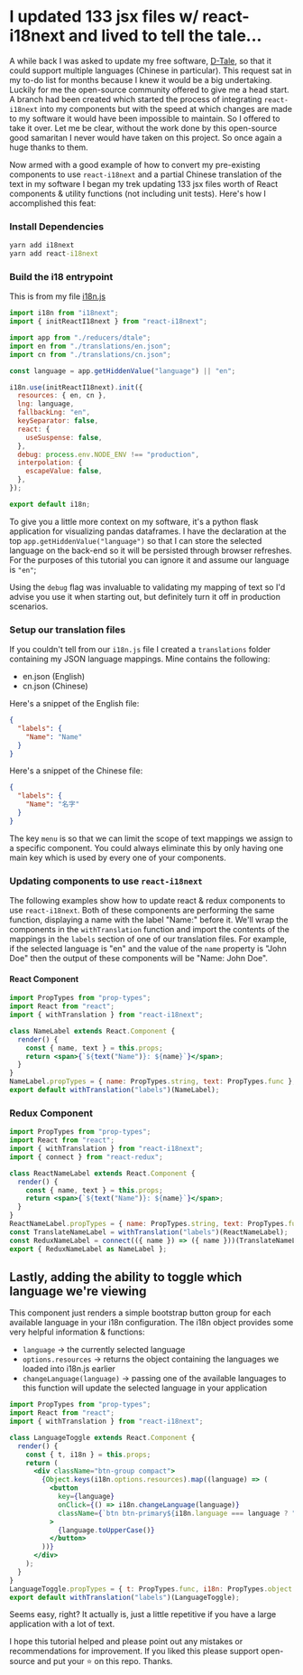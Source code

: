 # I updated 133 jsx files w/ react-i18next and lived to tell the tale...

A while back I was asked to update my free software, [D-Tale](https://github.com/man-group/dtale), so that it could support multiple languages (Chinese in particular). This request sat in my to-do list for months because I knew it would be a big undertaking.  Luckily for me the open-source community offered to give me a head start. A branch had been created which started the process of integrating `react-i18next` into my components but with the speed at which changes are made to my software it would have been impossible to maintain. So I offered to take it over. Let me be clear, without the work done by this open-source good samaritan I never would have taken on this project. So once again a huge thanks to them.

Now armed with a good example of how to convert my pre-existing components to use `react-i18next` and a partial Chinese translation of the text in my software I began my trek updating 133 jsx files worth of React components & utility functions (not including unit tests). Here's how I accomplished this feat:

### Install Dependencies
```cmd
yarn add i18next
yarn add react-i18next
```

### Build the i18 entrypoint

This is from my file [i18n.js](https://github.com/man-group/dtale/blob/master/static/i18n.js)

```js
import i18n from "i18next";
import { initReactI18next } from "react-i18next";

import app from "./reducers/dtale";
import en from "./translations/en.json";
import cn from "./translations/cn.json";

const language = app.getHiddenValue("language") || "en";

i18n.use(initReactI18next).init({
  resources: { en, cn },
  lng: language,
  fallbackLng: "en",
  keySeparator: false,
  react: {
    useSuspense: false,
  },
  debug: process.env.NODE_ENV !== "production",
  interpolation: {
    escapeValue: false,
  },
});

export default i18n;
```

To give you a little more context on my software, it's a python flask application for visualizing pandas dataframes. I have the declaration at the top `app.getHiddenValue("language")` so that I can store the selected language on the back-end so it will be persisted through browser refreshes. For the purposes of this tutorial you can ignore it and assume our language is `"en"`;

Using the `debug` flag was invaluable to validating my mapping of text so I'd advise you use it when starting out, but definitely turn it off in production scenarios.

### Setup our translation files

If you couldn't tell from our `i18n.js` file I created a `translations` folder containing my JSON language mappings. Mine contains the following:
* en.json (English)
* cn.json (Chinese)

Here's a snippet of the English file:

```json
{
  "labels": {
    "Name": "Name"
  }
}
```

Here's a snippet of the Chinese file:

```json
{
  "labels": {
    "Name": "名字"
  }
}
```

The key `menu` is so that we can limit the scope of text mappings we assign to a specific component.  You could always eliminate this by only having one main key which is used by every one of your components.

### Updating components to use `react-i18next`

The following examples show how to update react & redux components to use `react-i18next`. Both of these components are performing the same function, displaying a name with the label "Name:" before it.  We'll wrap the components in the `withTranslation` function and import the contents of the mappings in the `labels` section of one of our translation files.  For example, if the selected language is "en" and the value of the `name` property is "John Doe" then the output of these components will be "Name: John Doe".

#### React Component

```jsx
import PropTypes from "prop-types";
import React from "react";
import { withTranslation } from "react-i18next";

class NameLabel extends React.Component {
  render() {
    const { name, text } = this.props;
    return <span>{`${text("Name")}: ${name}`}</span>;
  }
}
NameLabel.propTypes = { name: PropTypes.string, text: PropTypes.func };
export default withTranslation("labels")(NameLabel);
```


### Redux Component

```jsx
import PropTypes from "prop-types";
import React from "react";
import { withTranslation } from "react-i18next";
import { connect } from "react-redux";

class ReactNameLabel extends React.Component {
  render() {
    const { name, text } = this.props;
    return <span>{`${text("Name")}: ${name}`}</span>;
  }
}
ReactNameLabel.propTypes = { name: PropTypes.string, text: PropTypes.func };
const TranslateNameLabel = withTranslation("labels")(ReactNameLabel);
const ReduxNameLabel = connect(({ name }) => ({ name }))(TranslateNameLabel);
export { ReduxNameLabel as NameLabel };
```

## Lastly, adding the ability to toggle which language we're viewing

This component just renders a simple bootstrap button group for each available language in your i18n configuration. The i18n object provides some very helpful information & functions:
* `language` -> the currently selected language
* `options.resources` -> returns the object containing the languages we loaded into i18n.js earlier
* `changeLanguage(language)` -> passing one of the available languages to this function will update the selected language in your application
 
```jsx
import PropTypes from "prop-types";
import React from "react";
import { withTranslation } from "react-i18next";

class LanguageToggle extends React.Component {
  render() {
    const { t, i18n } = this.props;
    return (
      <div className="btn-group compact">
        {Object.keys(i18n.options.resources).map((language) => (
          <button
            key={language}
            onClick={() => i18n.changeLanguage(language)}
            className={`btn btn-primary${i18n.language === language ? " active" : ""}`}
          >
            {language.toUpperCase()}
          </button>
        ))}
      </div>
    );
  }
}
LanguageToggle.propTypes = { t: PropTypes.func, i18n: PropTypes.object };
export default withTranslation("labels")(LanguageToggle);
```

Seems easy, right?  It actually is, just a little repetitive if you have a large application with a lot of text.

I hope this tutorial helped and please point out any mistakes or recommendations for improvement. If you liked this please support open-source and put your :star: on this repo. Thanks.